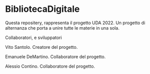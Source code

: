 # BibliotecaDigitale
Questa repositery, rappresenta il progetto UDA 2022. Un progetto di alternanza che porta a unire tutte le materie in una sola.

Collaboratori, e sviluppatori

Vito Santolo. Creatore del progetto.

Emanuele DeMartino. Collaboratore del progetto.

Alessio Contino. Collaboratore del progetto.
